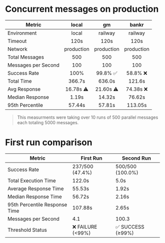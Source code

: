 # Concurrent messages on production

| Metric              |   local    |     gm     |   bankr    |
| ------------------- | :--------: | :--------: | :--------: |
| Environment         |   local    |  railway   |  railway   |
| Timeout             |    120s    |    120s    |    120s    |
| Network             | production | production | production |
| Total Messages      |    500     |    500     |    500     |
| Messages per Second |    100     |    100     |    100     |
| Success Rate        |    100%    |  99.8% ✅  |  58.8% ❌  |
| Total Time          |   366.7s   |   636.0s   |   121.6s   |
| Avg Response        | 16.78s ⚠️  | 21.60s ⚠️  | 74.38s ❌  |
| Median Response     |   1.19s    |   14.32s   |   76.62s   |
| 95th Percentile     |   57.44s   |   57.81s   |  113.05s   |

> This measurments were taking over 10 runs of 500 parallel messages each totaling 5000 messages.

# First run comparison

| Metric                        | First Run         | Second Run        |
| ----------------------------- | ----------------- | ----------------- |
| Success Rate                  | 237/500 (47.4%)   | 500/500 (100.0%)  |
| Total Execution Time          | 122.0s            | 5.0s              |
| Average Response Time         | 55.53s            | 1.92s             |
| Median Response Time          | 56.72s            | 2.16s             |
| 95th Percentile Response Time | 107.88s           | 2.65s             |
| Messages per Second           | 4.1               | 100.3             |
| Threshold Status              | ❌ FAILURE (<99%) | ✅ SUCCESS (≥99%) |
